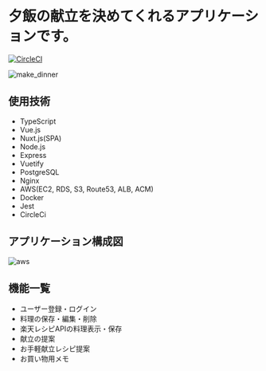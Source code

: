 
# 夕飯の献立を決めてくれるアプリケーションです。

[![CircleCI](https://circleci.com/gh/daikon0/makedinner-nuxt-express.svg?style=svg)](https://circleci.com/gh/daikon0/makedinner-nuxt-express)

![make_dinner](https://user-images.githubusercontent.com/54714572/82800992-8bcea180-9eb7-11ea-9aeb-21fbb9883e8c.gif)

## 使用技術
- TypeScript
- Vue.js
- Nuxt.js(SPA)
- Node.js
- Express
- Vuetify
- PostgreSQL
- Nginx
- AWS(EC2, RDS, S3, Route53, ALB, ACM)
- Docker
- Jest
- CircleCi

## アプリケーション構成図
![aws ](https://user-images.githubusercontent.com/54714572/88359833-11cf7180-cdaf-11ea-9669-0981068920ac.png)


## 機能一覧
- ユーザー登録・ログイン
- 料理の保存・編集・削除
- 楽天レシピAPIの料理表示・保存
- 献立の提案
- お手軽献立レシピ提案
- お買い物用メモ
